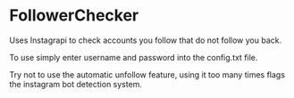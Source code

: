 # FollowerChecker
Uses Instagrapi to check accounts you follow that do not follow you back.

To use simply enter username and password into the config.txt file.

Try not to use the automatic unfollow feature, using it too many times flags the instagram bot detection system.
